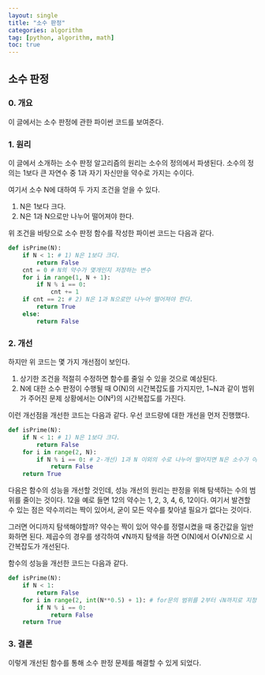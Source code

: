 ```yaml
---
layout: single
title: "소수 판정"
categories: algorithm
tag: [python, algorithm, math]
toc: true
---
```

## 소수 판정
### 0. 개요
이 글에서는 소수 판정에 관한 파이썬 코드를 보여준다.

### 1. 원리
이 글에서 소개하는 소수 판정 알고리즘의 원리는 소수의 정의에서 파생된다.
소수의 정의는 1보다 큰 자연수 중 1과 자기 자신만을 약수로 가지는 수이다.

여기서 소수 N에 대하여 두 가지 조건을 얻을 수 있다.
1) N은 1보다 크다.
2) N은 1과 N으로만 나누어 떨어져야 한다.

위 조건을 바탕으로 소수 판정 함수를 작성한 파이썬 코드는 다음과 같다.

```python
def isPrime(N):
    if N < 1: # 1) N은 1보다 크다.
        return False
    cnt = 0 # N의 약수가 몇개인지 저장하는 변수
    for i in range(1, N + 1):
        if N % i == 0:
            cnt += 1
    if cnt == 2: # 2) N은 1과 N으로만 나누어 떨어져야 한다.
        return True
    else:
        return False
```

### 2. 개선
하지만 위 코드는 몇 가지 개선점이 보인다.

1) 상기한 조건을 적절히 수정하면 함수를 줄일 수 있을 것으로 예상된다.
2) N에 대한 소수 판정이 수행될 때 O(N)의 시간복잡도를 가지지만, 1~N과 같이 범위가 주어진 문제 상황에서는 O(N²)의 시간복잡도를 가진다.

이런 개선점을 개선한 코드는 다음과 같다.
우선 코드량에 대한 개선을 먼저 진행했다.

```python
def isPrime(N):
    if N < 1: # 1) N은 1보다 크다.
        return False
    for i in range(2, N):
        if N % i == 0: # 2-개선) 1과 N 이외의 수로 나누어 떨어지면 N은 소수가 아니다.
            return False
    return True
```

다음은 함수의 성능을 개선할 것인데, 성능 개선의 원리는 판정을 위해 탐색하는 수의 범위를 줄이는 것이다.
12을 예로 들면 12의 약수는 1, 2, 3, 4, 6, 12이다. 여기서 발견할 수 있는 점은 약수끼리는 짝이 있어서, 굳이 모든 약수를 찾아낼 필요가 없다는 것이다.

그러면 어디까지 탐색해야할까?
약수는 짝이 있어 약수를 정렬시켰을 때 중간값을 일반화하면 된다.
제곱수의 경우를 생각하여 √N까지 탐색을 하면 O(N)에서 O(√N)으로 시간복잡도가 개선된다.

함수의 성능을 개선한 코드는 다음과 같다.

```python
def isPrime(N):
    if N < 1:
        return False
    for i in range(2, int(N**0.5) + 1): # for문의 범위를 2부터 √N까지로 지정한다.
        if N % i == 0:
            return False
    return True
```

### 3. 결론
이렇게 개선된 함수를 통해 소수 판정 문제를 해결할 수 있게 되었다.